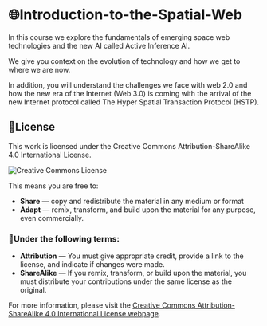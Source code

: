 # 🌐Introduction-to-the-Spatial-Web
In this course we explore the fundamentals of emerging space web technologies and the new AI called Active Inference AI. 

We give you context on the evolution of technology and how we get to where we are now. 

In addition, you will understand the challenges we face with web 2.0 and how the new era of the Internet (Web 3.0) is coming with the arrival of the new Internet protocol called The Hyper Spatial Transaction Protocol (HSTP).

## 📜License

This work is licensed under the Creative Commons Attribution-ShareAlike 4.0 International License.

![Creative Commons License](https://i.creativecommons.org/l/by-sa/4.0/88x31.png)

This means you are free to:

- **Share** — copy and redistribute the material in any medium or format
- **Adapt** — remix, transform, and build upon the material for any purpose, even commercially.

### 📝Under the following terms:

- **Attribution** — You must give appropriate credit, provide a link to the license, and indicate if changes were made.
- **ShareAlike** — If you remix, transform, or build upon the material, you must distribute your contributions under the same license as the original.

For more information, please visit the [Creative Commons Attribution-ShareAlike 4.0 International License webpage](http://creativecommons.org/licenses/by-sa/4.0/).
